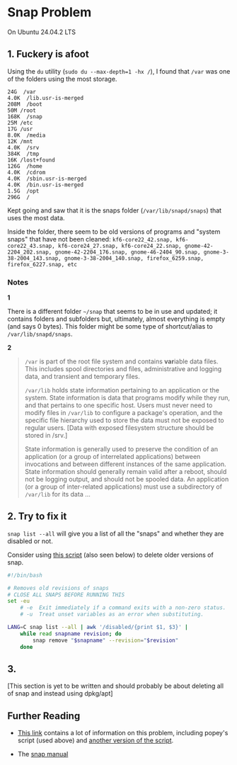 # Snap Problem

On Ubuntu 24.04.2 LTS

## 1. Fuckery is afoot

Using the `du` utility (`sudo du --max-depth=1 -hx /`), I found that `/var` was one of the folders
using the most storage. 

```
24G  /var
4.0K  /lib.usr-is-merged
208M  /boot
50M /root
168K  /snap
25M /etc
17G /usr
8.0K  /media
12K /mnt
4.0K  /srv
384K  /tmp
16K /lost+found
126G  /home
4.0K  /cdrom
4.0K  /sbin.usr-is-merged
4.0K  /bin.usr-is-merged
1.5G  /opt
296G  /
```

Kept going and saw that it is the snaps folder (`/var/lib/snapd/snaps`) that uses the most data. 

Inside the folder, there seem to be old versions of programs and "system snaps" that have not been
cleaned: `kf6-core22_42.snap, kf6-core22_43.snap, kf6-core24_27.snap, kf6-core24_22.snap,
gnome-42-2204_202.snap, gnome-42-2204_176.snap, gnome-46-2404_90.snap, gnome-3-38-2004_143.snap,
gnome-3-38-2004_140.snap, firefox_6259.snap, firefox_6227.snap, etc`

### Notes

**1**

There is a different folder `~/snap` that seems to be in use and updated; it contains folders and
subfolders but, ultimately, almost everything is empty (and says 0 bytes). This folder might be
some type of shortcut/alias to `/var/lib/snapd/snaps`.

**2**

> `/var` is part of the root file system and contains **var**iable data files. This includes spool
  directories and files, administrative and logging data, and transient and temporary files.
>
> `/var/lib` holds state information pertaining to an application or the system. State information
  is data that programs modify while they run, and that pertains to one specific host. Users must
  never need to modify files in `/var/lib` to configure a package's operation, and the specific
  file hierarchy used to store the data must not be exposed to regular users. [Data with exposed
  filesystem structure should be stored in /srv.]
> 
> State information is generally used to preserve the condition of an application (or a group of
  interrelated applications) between invocations and between different instances of the same
  application. State information should generally remain valid after a reboot, should not be
  logging output, and should not be spooled data. An application (or a group of inter-related
  applications) must use a subdirectory of `/var/lib` for its data ...


<!-- ≈≈≈≈≈≈≈≈≈≈≈≈≈≈≈≈≈≈≈≈≈≈≈≈≈≈≈≈≈≈≈≈≈≈≈≈≈≈≈≈≈≈≈***≈≈≈≈≈≈≈≈≈≈≈≈≈≈≈≈≈≈≈≈≈≈≈≈≈≈≈≈≈≈≈≈≈≈≈≈≈≈≈≈≈≈≈≈≈ -->
## 2. Try to fix it

`snap list --all` will give you a list of all the "snaps" and whether they are disabled or not.

Consider using [this script][stack_1_a] (also seen below) to delete older versions of snap.

```Bash
#!/bin/bash

# Removes old revisions of snaps
# CLOSE ALL SNAPS BEFORE RUNNING THIS
set -eu
    # -e  Exit immediately if a command exits with a non-zero status.
    # -u  Treat unset variables as an error when substituting.

LANG=C snap list --all | awk '/disabled/{print $1, $3}' |
    while read snapname revision; do
        snap remove "$snapname" --revision="$revision"
    done
```

<!-- Talk about how using the script above worked -->

<!-- ≈≈≈≈≈≈≈≈≈≈≈≈≈≈≈≈≈≈≈≈≈≈≈≈≈≈≈≈≈≈≈≈≈≈≈≈≈≈≈≈≈≈≈***≈≈≈≈≈≈≈≈≈≈≈≈≈≈≈≈≈≈≈≈≈≈≈≈≈≈≈≈≈≈≈≈≈≈≈≈≈≈≈≈≈≈≈≈≈ -->
## 3. 

[This section is yet to be written and should probably be about deleting all of snap and instead using dpkg/apt]

<!-- ≈≈≈≈≈≈≈≈≈≈≈≈≈≈≈≈≈≈≈≈≈≈≈≈≈≈≈≈≈≈≈≈≈≈≈≈≈≈≈≈≈≈≈***≈≈≈≈≈≈≈≈≈≈≈≈≈≈≈≈≈≈≈≈≈≈≈≈≈≈≈≈≈≈≈≈≈≈≈≈≈≈≈≈≈≈≈≈≈ -->
## Further Reading

* [This link][stack_1] contains a lot of information on this problem, including popey's script
  (used above) and [another version of the script][stack_1_a_maybe_improved].

* The [snap manual][snap_manual]




[stack_1]: https://superuser.com/questions/1310825/how-to-remove-old-version-of-installed-snaps
[stack_1_a]: https://superuser.com/a/1330590
[stack_1_a_maybe_improved]: https://superuser.com/a/1610297
[snap_manual]: https://manpages.ubuntu.com/manpages/focal/man8/snap.8.html
